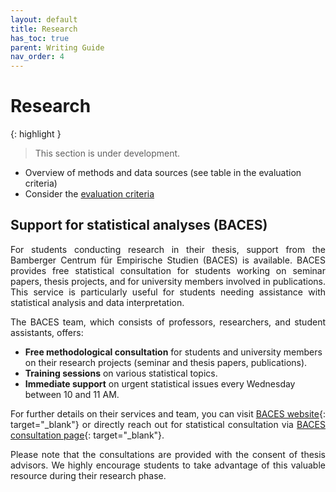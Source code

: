 ```yaml
---
layout: default
title: Research
has_toc: true
parent: Writing Guide
nav_order: 4
---
```


<style>
  p {
    text-align: justify;
  }
</style>

# Research

{: highlight }
> This section is under development.

- Overview of methods and data sources (see table in the evaluation criteria)
- Consider the [evaluation criteria](../evaluation)

## Support for statistical analyses (BACES)

For students conducting research in their thesis, support from the Bamberger Centrum für Empirische Studien (BACES) is available.
BACES provides free statistical consultation for students working on seminar papers, thesis projects, and for university members involved in publications.
This service is particularly useful for students needing assistance with statistical analysis and data interpretation.

The BACES team, which consists of professors, researchers, and student assistants, offers:

- **Free methodological consultation** for students and university members on their research projects (seminar and thesis papers, publications).
- **Training sessions** on various statistical topics.
- **Immediate support** on urgent statistical issues every Wednesday between 10 and 11 AM.

For further details on their services and team, you can visit [BACES website](https://www.uni-bamberg.de/baces/){: target="_blank"} or directly reach out for statistical consultation via [BACES consultation page](https://www.uni-bamberg.de/baces/statistische-beratung/){: target="_blank"}.

Please note that the consultations are provided with the consent of thesis advisors. We highly encourage students to take advantage of this valuable resource during their research phase.
